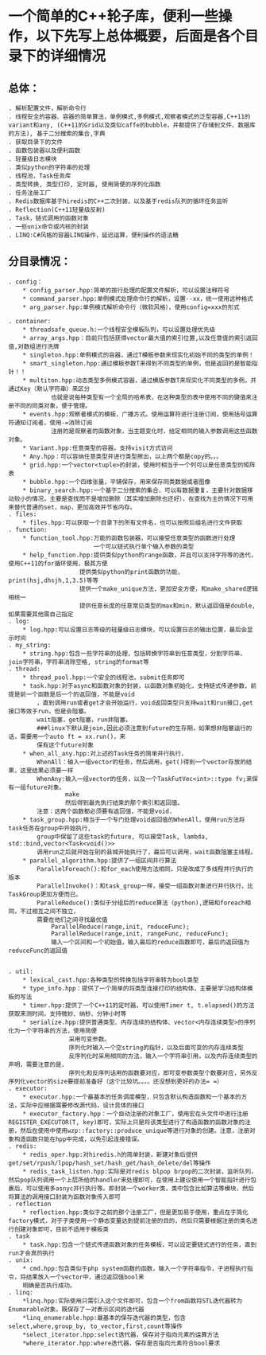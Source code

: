 # 一个简单的C++轮子库，便利一些操作，以下先写上总体概要，后面是各个目录下的详细情况

## 总体：
    . 解析配置文件，解析命令行
    . 线程安全的容器、容器的简单算法，单例模式,多例模式,观察者模式的泛型容器,C++11的variant和any, (C++11的Grid以及类似caffe的bubble，并都提供了存储到文件、数据库的方法), 基于二分搜索的集合,字典
    . 获取目录下的文件
    . 函数包装器以及便利函数
    . 轻量级日志模块
    . 类似python的字符串的处理
    . 线程池，Task任务库
    . 类型转换, 类型打印, 定时器, 使用简便的序列化函数
    . 任务注册工厂
    . Redis数据库基于hiredis的C++二次封装，以及基于redis队列的循环任务监听
    . Reflection(C++11轻量级反射)
    . Task，链式调用的函数对象
    . 一些unix命令或内核的封装
    . LINQ:C#风格的容器LINQ操作，延迟运算，便利操作的语法糖

## 分目录情况：
    . config：
        * config_parser.hpp:简单的按行处理的配置文件解析，可以设置注释符号
        * command_parser.hpp:单例模式处理命令行的解析，设置--xx，统一使用这种格式
        * arg_parser.hpp:单例模式解析命令行（微软风格），使用config=xxx的形式

    . container:
        * threadsafe_queue.h:一个线程安全模板队列，可以设置处理优先级
        * array_args.hpp：目前只包括获得vector最大值的索引位置,以及任意值的索引返回值,对数组进行洗牌
        * singleton.hpp:单例模式的容器，通过T模板参数来现实化初始不同的类型的单例！
        * smart_singleton.hpp:通过模板参数T来得到不同类型的单例，但是返回的是智能指针！！
        * multiton.hpp:动态类型多例模式容器，通过模版参数T来现实化不同类型的多例，并通过Key（默认字符串）来区分
                也就是说每种类型有一个全局的哈希表，在这种类型的表中使用不同的键值来注册不同的同类对象，便于管理。
        * events.hpp:观察者模式的模板，广播方式。使用运算符进行注册订阅，使用括号运算符通知订阅者，使用-=消除订阅
                注册的是观察者的函数对象，当主题变化时，给定相同的输入参数调用这些函数对象。
        * Variant.hpp:任意类型的容器，支持visit方式访问
        * Any.hpp：可以容纳任意类型并进行类型擦出，以上两个都是copy的。。。
        * grid.hpp:一个vector<tuple>的封装，使用时相当于一个列可以是任意类型的矩阵表
        * bubble.hpp:一个四维张量，平铺保存，用来保存同类数据或者图像
        * binary_search.hpp:一个基于二分搜索的集合，可以有数据重复，主要针对数据移动较小的情况，主要是查找而不是增加删除（其实增加删除也还好），在查找为主的情况下可用来替代普通的set，map，更加高效并节省内存。
    . files:
        * files.hpp:可以获取一个目录下的所有文件名，也可以按照后缀名进行文件获取
    . function:
        * function_tool.hpp:万能的函数包装器，可以接受任意类型的函数进行处理
                            一个可以链式执行单个输入参数的类型
        * help_function.hpp:提供类似python的range函数，并且可以支持字符等的迭代，使用C++11的for循环使用，极其方便
                        提供类似python的print函数的功能，print(hsj,dhsjh,1,3.5)等等
                        提供一个make_unique方法，更加安全方便，和make_shared逻辑相统一
                        提供任意长度的任意常见类型的max和min，默认返回值是double,如果需要其他需自己指定
    . log:
        * log.hpp:可以设置日志等级的轻量级日志模块，可以设置日志的输出位置，最后会显示时间
    . my_string:
        * string.hpp:包含一些字符串的处理，包括转换字符串到任意类型，分割字符串，join字符串，字符串消除空格, string的format等
    . thread:
        * thread_pool.hpp:一个安全的线程池，submit任务即可
        * task.hpp:对于async和函数对象的封装，以函数对象初始化，支持链式传递参数，前提是前一个函数是后一个的返回值，不能是void
            ，直到调用run或者get才会开始运行，void返回类型只支持wait和run接口,get接口等效于run，但是会阻塞。
            wait阻塞，get阻塞，run非阻塞。
            ###linux下默认是join,因此必须注意到future的生存期，如果想非阻塞运行的话，需要用一个auto ft = xx.run()，来
            保有这个future对象
        * when_all_any.hpp:对上述的Task任务的简单并行执行，
            WhenAll：输入一组vector的任务，然后调用，get()得到一个vector存放的结果，这里结果必须要一样
            WhenAny:输入一组vector的任务，以及一个TaskFutVec<int>::type fv;来保有一组future对象。
                    make
                    然后得到最先执行结束的那个索引和返回值。
            注意：这两个函数都必须要有返回值，不能是void.
        * task_group.hpp:相当于一个专门处理void返回值的WhenAll，使用run方法将task任务在group中开始执行,
            group中保留了这些task的future, 可以接受Task, lambda, std::bind,vector<Task<void()>>
            调用run之后就开始在别的县城开始执行了，最后可以调用，wait函数阻塞主线程。
        * parallel_algorithm.hpp:提供了一组区间并行算法
            ParallelForeach():和for_each使用方法相同，只是改成了多线程并行执行的版本
            ParallelInvoke()：和task_group一样，接受一组函数对象进行并行执行，比TaskGroup更加方便而已。
            ParalleReduce():类似于分组后的reduce算法（python),逻辑和foreach相同，不过相互之间不独立，
            需要在他们之间寻找最优值
                ParallelReduce(range,init, reduceFunc);
                ParallelReduce(range,init, rangeFunc, reduceFunc);
                输入一个区间和一个初始值，输入最后的reduce函数即可，最后的返回值为reduceFunc的返回值


    . util:
        * lexical_cast.hpp:各种类型的转换包括字符串转为bool类型
        * type_info.hpp：提供了一个简单的将类型连接打印的结构体，主要是学习结构体模板的写法
        * timer.hpp:提供了一个C++11的定时器，可以使用Timer t, t.elapsed()的方法获取来测时间，支持微妙、纳秒、分钟小时等
        * serialize.hpp:提供普通类型、内存连续的结构体、vector<内存连续类型>的序列化为一个字符串的方法，使用简便
                     采用可变参数。
                     序列化时输入一个空string的指针，以及后面可变的内存连续类型
                     反序列化时采用相同的方法，输入一个字符串引用，以及内存连续类型的声明，需要注意的是，
                     序列化和反序列话用的函数要对应，即可变参数类型个数要对应，另外反序列化vector的size要提前准备好（这个比较坑。。。。还没想到更好的办法= =）
    . executor:
        * executor.hpp:一个最基本的任务调度模型，只包含默认构造函数和一个基本的方法，实际中应根据需要修改源代码，设计具体的接口
        * executor_factory.hpp：一个自动注册的对象工厂，使用宏在头文件中进行注册REGISTER_EXECUTOR(T, key)即可，实际上只是将该类型进行了构造函数的函数对象的注册，然后在使用中使用wzp::factory::produce_unique等进行对象的创建。注意，注册对象构造函数只能在hpp中完成，以免引起连接错误。
    . redis:
        * redis_oper.hpp:对hiredis.h的简单封装，新建对象后提供get/set/rpush/lpop/hash_set/hash_get/hash_delete/del等操作
        * redis_task_listen.hpp:实际是对redis blpop brpop的二次封装，监听队列，然后pop队列调用一个上层所给的handler来处理即可，在使用上建议使用一个智能指针进行包裹后，可以使用多asnyc并行执行等。即封装一个worker类，类中包含比如算法等模块，然后将算法的调用接口封装为函数对象传入即可
    . reflection
        * reflection.hpp:类似于之前的那个注册工厂，但是更加易于使用，重点在于简化factory模式，对于子类使用一个静态变量达到提前注册的目的，然后只需要根据注册的类名进行创建对象即可，目前不适用于模板类
    . task
        * task.hpp:包含一个链式传递函数对象的任务模板，可以设定要链式进行的任务，直到run才会真的执行
    . unix:
        * cmd.hpp:包含类似于php system函数的函数，输入一个字符串指令，子进程执行指令，将结果放入一个vector中，通过返回值bool来
        明确是否执行成功。
    . linq:
        *linq.hpp:实际使用只需引入这个文件即可，包含一个from函数将STL迭代器转为Enumarable对象，既保存了一对表示区间的迭代器
        *linq_enumerable.hpp:最基本的保存迭代器的类型，包含select,where,group_by, to_vector,first,count等操作
        *select_iterator.hpp:select迭代器，保存对于指向元素的运算方法
        *where_iterator.hpp:where迭代器，保存是否指向元素符合bool要求
